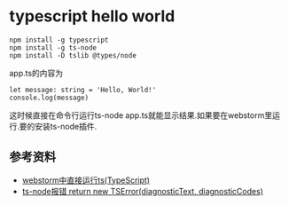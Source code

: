 # typescript hello world
```
npm install -g typescript
npm install -g ts-node
npm install -D tslib @types/node
```
app.ts的内容为
```
let message: string = 'Hello, World!'
console.log(message)
```
这时候直接在命令行运行ts-node app.ts就能显示结果.如果要在webstorm里运行.要的安装ts-node插件.
## 参考资料
* [webstorm中直接运行ts(TypeScript)](https://www.cnblogs.com/yangfanjie/p/12036118.html) 
* [ts-node报错 return new TSError(diagnosticText, diagnosticCodes)](https://blog.csdn.net/SEKIRO_DJ/article/details/119701877) 